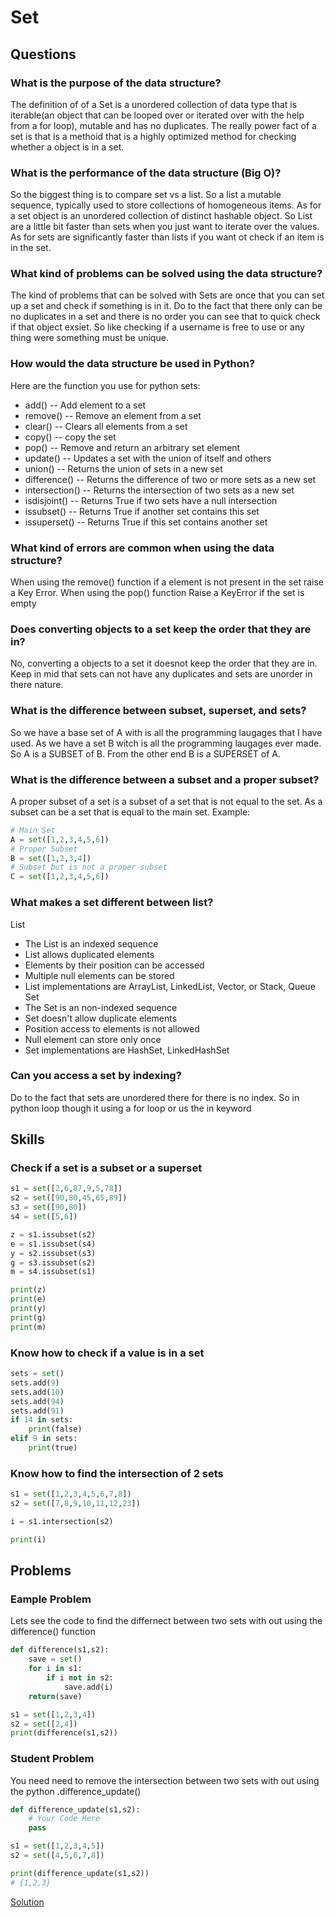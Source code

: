 # Set

## Questions
###	What is the purpose of the data structure?
The definition of of a Set is a unordered collection of data type that is iterable(an object that can be looped over  or iterated over with the help from a for loop), mutable and has no duplicates. The really power fact of a set is that is a methoid that is a highly optimized method for checking whether a object is in a set.

###	What is the performance of the data structure (Big O)?
So the biggest thing is to compare set vs a list. So a list a mutable sequence, typically used to store collections of homogeneous items. As for a set object is an unordered collection of distinct hashable object. So List are a little bit faster than sets when you just want to iterate over the values. As for sets are significantly faster than lists if you want ot check if an item is in the set. 

### What kind of problems can be solved using the data structure?
The kind of problems that can be solved with Sets are once that you can set up a set and check if something is in it. Do to the fact that there only can be no duplicates in a set and there is no order you can see that to quick check if that object exsiet. So like checking if a username is free to use or any thing were something must be unique.

###	How would the data structure be used in Python?
Here are the function you use for python sets:
* add() -- Add element to a set
* remove() -- Remove an element from a set
* clear() -- Clears all elements from a set
* copy() -- copy the set
* pop() -- Remove and return an arbitrary set element
* update() -- Updates a set with the union of itself and others
* union() -- Returns the union of sets in a new set
* difference() -- Returns the difference of two or more sets as a new set
* intersection() -- Returns the intersection of two sets as a new set
* isdisjoint() -- Returns True if two sets have a null intersection
* issubset() -- Returns True if another set contains this set
* issuperset() -- Returns True if this set contains another set


###	What kind of errors are common when using the data structure?
When using the remove()  function if a element is not present in the set raise a Key Error.
When using the pop() function Raise a KeyError if the set is empty

###	Does converting objects to a set keep the order that they are in?
No, converting a objects to a set it doesnot keep the order that they are in. Keep in mid that sets can not have any duplicates and sets are unorder in there nature.
###	What is the difference between subset, superset, and sets?
So we have a base set of A with is all the programming laugages that I have used. As we have a set B witch is all the programming laugages ever made. So A is a SUBSET of B. From the other end B is a SUPERSET of A. 
###	What is the difference between a subset and a proper subset?
A proper subset of a set is a subset of a set that is not equal to the set.
As a subset can be a set that is equal to the main set.
Example:
```python
# Main Set
A = set([1,2,3,4,5,6])
# Proper Subset
B = set([1,2,3,4])
# Subset but is not a proper subset
C = set([1,2,3,4,5,6])
```
###	What makes a set different between list?
List
* The List is an indexed sequence 
* List allows duplicated elements
* Elements by their position can be accessed
* Multiple null elements can be stored
* List implementations are ArrayList, LinkedList, Vector, or Stack, Queue
Set
* The Set is an non-indexed sequence
* Set doesn't allow duplicate elements
* Position access to elements is not allowed
* Null element can store only once
* Set implementations are HashSet, LinkedHashSet

###	Can you access a set by indexing?
Do to the fact that sets are unordered there for there is no index. So in python loop though it using a for loop or us the in keyword

## Skills

###	Check if a set is a subset or a superset
```python
s1 = set([2,6,87,9,5,78])
s2 = set([90,80,45,65,89])
s3 = set([90,80])
s4 = set([5,6])

z = s1.issubset(s2)
e = s1.issubset(s4)
y = s2.issubset(s3)
g = s3.issubset(s2)
m = s4.issubset(s1)

print(z)
print(e)
print(y)
print(g)
print(m)
```
###	Know how to check if a value is in a set
```python
sets = set()
sets.add(9)
sets.add(10)
sets.add(94)
sets.add(91)
if 14 in sets:
    print(false)
elif 9 in sets:
    print(true)

```
###	Know how to find the intersection of 2 sets
```python
s1 = set([1,2,3,4,5,6,7,8])
s2 = set([7,8,9,10,11,12,23]) 

i = s1.intersection(s2)

print(i)
```

## Problems
### Eample Problem
Lets see the code to find the differnect between two sets with out using the difference() function
```python
def difference(s1,s2):
    save = set()
    for i in s1:
        if i not in s2:
            save.add(i)
    return(save)

s1 = set([1,2,3,4])
s2 = set([2,4])
print(difference(s1,s2))


```
### Student Problem 
You need need to remove the intersection between two sets with out using the python .difference_update()
```python
def difference_update(s1,s2):
    # Your Code Here
    pass

s1 = set([1,2,3,4,5])
s2 = set([4,5,6,7,8])

print(difference_update(s1,s2))
# {1,2,3}

```
[Solution](Set_Student_Solution.py) 
